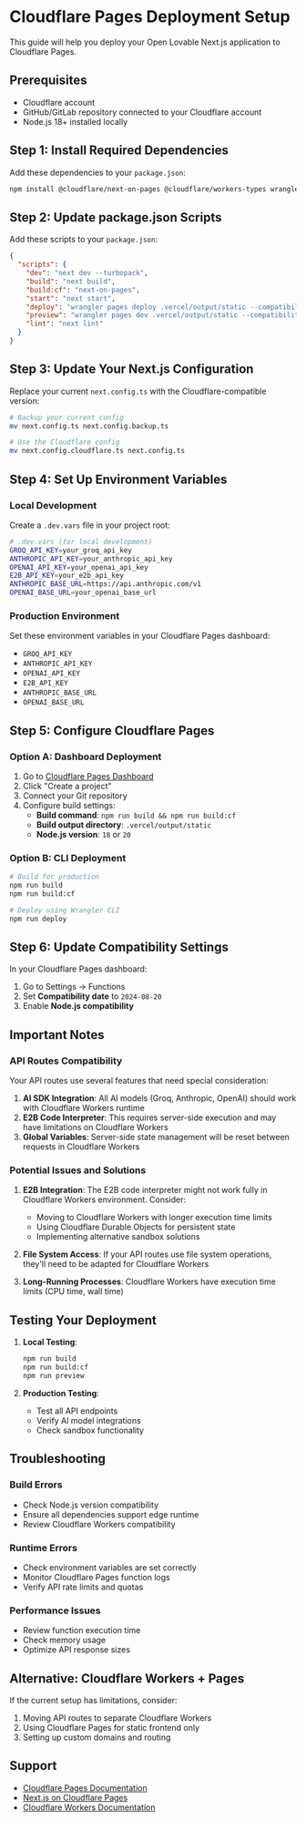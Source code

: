 # Cloudflare Pages Deployment Setup

This guide will help you deploy your Open Lovable Next.js application to Cloudflare Pages.

## Prerequisites

- Cloudflare account
- GitHub/GitLab repository connected to your Cloudflare account
- Node.js 18+ installed locally

## Step 1: Install Required Dependencies

Add these dependencies to your `package.json`:

```bash
npm install @cloudflare/next-on-pages @cloudflare/workers-types wrangler --save-dev
```

## Step 2: Update package.json Scripts

Add these scripts to your `package.json`:

```json
{
  "scripts": {
    "dev": "next dev --turbopack",
    "build": "next build",
    "build:cf": "next-on-pages",
    "start": "next start",
    "deploy": "wrangler pages deploy .vercel/output/static --compatibility-date=2024-08-20",
    "preview": "wrangler pages dev .vercel/output/static --compatibility-date=2024-08-20",
    "lint": "next lint"
  }
}
```

## Step 3: Update Your Next.js Configuration

Replace your current `next.config.ts` with the Cloudflare-compatible version:

```bash
# Backup your current config
mv next.config.ts next.config.backup.ts

# Use the Cloudflare config
mv next.config.cloudflare.ts next.config.ts
```

## Step 4: Set Up Environment Variables

### Local Development
Create a `.dev.vars` file in your project root:

```bash
# .dev.vars (for local development)
GROQ_API_KEY=your_groq_api_key
ANTHROPIC_API_KEY=your_anthropic_api_key
OPENAI_API_KEY=your_openai_api_key
E2B_API_KEY=your_e2b_api_key
ANTHROPIC_BASE_URL=https://api.anthropic.com/v1
OPENAI_BASE_URL=your_openai_base_url
```

### Production Environment
Set these environment variables in your Cloudflare Pages dashboard:
- `GROQ_API_KEY`
- `ANTHROPIC_API_KEY`  
- `OPENAI_API_KEY`
- `E2B_API_KEY`
- `ANTHROPIC_BASE_URL`
- `OPENAI_BASE_URL`

## Step 5: Configure Cloudflare Pages

### Option A: Dashboard Deployment

1. Go to [Cloudflare Pages Dashboard](https://dash.cloudflare.com/pages)
2. Click "Create a project"
3. Connect your Git repository
4. Configure build settings:
   - **Build command**: `npm run build && npm run build:cf`
   - **Build output directory**: `.vercel/output/static`
   - **Node.js version**: `18` or `20`

### Option B: CLI Deployment

```bash
# Build for production
npm run build
npm run build:cf

# Deploy using Wrangler CLI
npm run deploy
```

## Step 6: Update Compatibility Settings

In your Cloudflare Pages dashboard:
1. Go to Settings → Functions
2. Set **Compatibility date** to `2024-08-20`
3. Enable **Node.js compatibility**

## Important Notes

### API Routes Compatibility

Your API routes use several features that need special consideration:

1. **AI SDK Integration**: All AI models (Groq, Anthropic, OpenAI) should work with Cloudflare Workers runtime
2. **E2B Code Interpreter**: This requires server-side execution and may have limitations on Cloudflare Workers
3. **Global Variables**: Server-side state management will be reset between requests in Cloudflare Workers

### Potential Issues and Solutions

1. **E2B Integration**: The E2B code interpreter might not work fully in Cloudflare Workers environment. Consider:
   - Moving to Cloudflare Workers with longer execution time limits
   - Using Cloudflare Durable Objects for persistent state
   - Implementing alternative sandbox solutions

2. **File System Access**: If your API routes use file system operations, they'll need to be adapted for Cloudflare Workers

3. **Long-Running Processes**: Cloudflare Workers have execution time limits (CPU time, wall time)

## Testing Your Deployment

1. **Local Testing**:
   ```bash
   npm run build
   npm run build:cf
   npm run preview
   ```

2. **Production Testing**: 
   - Test all API endpoints
   - Verify AI model integrations
   - Check sandbox functionality

## Troubleshooting

### Build Errors
- Check Node.js version compatibility
- Ensure all dependencies support edge runtime
- Review Cloudflare Workers compatibility

### Runtime Errors
- Check environment variables are set correctly
- Monitor Cloudflare Pages function logs
- Verify API rate limits and quotas

### Performance Issues
- Review function execution time
- Check memory usage
- Optimize API response sizes

## Alternative: Cloudflare Workers + Pages

If the current setup has limitations, consider:
1. Moving API routes to separate Cloudflare Workers
2. Using Cloudflare Pages for static frontend only
3. Setting up custom domains and routing

## Support

- [Cloudflare Pages Documentation](https://developers.cloudflare.com/pages/)
- [Next.js on Cloudflare Pages](https://developers.cloudflare.com/pages/framework-guides/nextjs/)
- [Cloudflare Workers Documentation](https://developers.cloudflare.com/workers/)